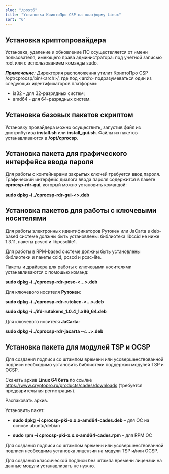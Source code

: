 ```yaml
---
slug: "/post6"
title: "Установка КриптоПро CSP на платформу Linux"
sort: "6"
---
```


## Установка криптопровайдера

Установка, удаление и обновление ПО осуществляется от имени пользователя, имеющего права администратора: под учётной записью root или с использованием команды sudo.

***Примечание:*** Директория расположения утилит КриптоПро CSP
 /opt/cprocsp/bin/\<arch\>/,
  где под \<arch\> подразумеваться один из следующих идентификаторов платформы: 
  - ia32 - для 32-разрядных систем;
  - amd64 - для 64-разрядных систем.

## Установка базовых пакетов скриптом

Установку провайдера можно осуществить, запустив файл из дистрибутива **install.sh** или **install\_gui.sh**. Файлы из пакетов устанавливаются в **/opt/cprocsp**.

## Установка пакета для графического интерфейса ввода пароля

Для работы с контейнерами закрытых ключей требуется ввод пароля. Графический интерфейс диалога ввода пароля содержится в пакете **cprocsp-rdr-gui**, который можно установить командой:

**sudo dpkg -i ./cprocsp-rdr-gui-\<\>.deb**

## Установка пакетов для работы с ключевыми носителями

Для работы электронных идентификаторов Рутокен или JaCarta в deb-based системе должны быть установлены: библиотека libccid не ниже 1.3.11, пакеты pcscd и libpcsclite1.

Для работы в RPM-based системе должны быть установлены библиотеки и пакеты сcid, pcscd и pcsc-lite.

Пакеты и драйвера для работы с ключевыми носителями устанавливаются с помощью команд:

**sudo dpkg -i ./cprocsp-rdr-pcsc-\<...\>.deb**

Для ключевого носителя **Рутокен**:

**sudo dpkg -i ./cprocsp-rdr-rutoken-\<...\>.deb**

**sudo dpkg -i ./ifd-rutokens_1.0.4_1.x86_64.deb**

Для ключевого носителя **JaCarta**:

**sudo dpkg -i ./cprocsp-rdr-jacarta -\<...\>.deb**

## Установка пакета для модулей TSP и OCSP

Для создания подписи со штампом времени или усовершенствованной подписи необходимо установить библиотеки поддержки модулей TSP и OCSP.

Скачать архив **Linux 64 бита** по ссылке
<https://www.cryptopro.ru/products/cades/downloads> (требуется предварительная регистрация).

Распаковать архив.

Установить пакет:

-   **sudo dpkg –i cprocsp-pki-х.х.х-amd64-cades.deb** – для ОС на основе
    ubuntu/debian

-   **sudo rpm –i cprocsp-pki-х.х.х-amd64-cades.rpm** – для RPM ОС

Для создания подписи со штампом времени или усовершенствованной подписи необходима установка лицензии на модули TSP и/или OCSP.

Для создания классической подписи без штампа времени лицензии на данные модули устанавливать не нужно.
